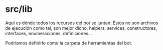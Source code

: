 # src/lib
Aquí es dónde todos los recursos del bot se juntan. Éstos no son archivos de ejecución como tal, son mejor dicho, helpers, services, constructores, interfaces, enumeraciones, definiciones...

Podríamos definirlo como la carpeta de herramientas del bot.